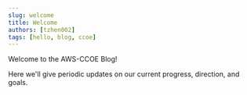 ```yaml
---
slug: welcome
title: Welcome
authors: [tzhen002]
tags: [hello, blog, ccoe]
---
```

Welcome to the AWS-CCOE Blog! 

Here we'll give periodic updates on our current progress, direction, and goals. 